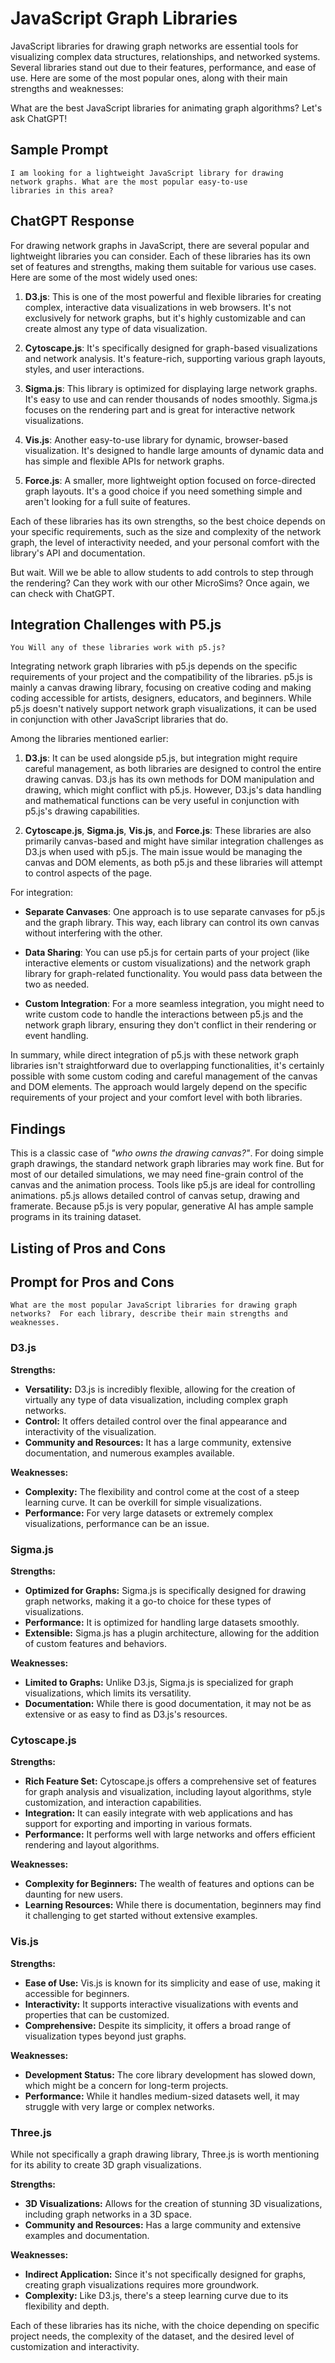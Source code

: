 # JavaScript Graph Libraries

JavaScript libraries for drawing graph networks are essential tools for visualizing complex data structures, relationships, and networked systems. Several libraries stand out due to their features, performance, and ease of use. Here are some of the most popular ones, along with their main strengths and weaknesses:

What are the best JavaScript libraries for animating graph algorithms?
Let's ask ChatGPT!

## Sample Prompt

```linenums="0"
I am looking for a lightweight JavaScript library for drawing
network graphs. What are the most popular easy-to-use
libraries in this area?
```

## ChatGPT Response

For drawing network graphs in JavaScript, there are several popular and lightweight libraries you can consider. Each of these libraries has its own set of features and strengths, making them suitable for various use cases. Here are some of the most widely used ones:

1.  **D3.js**: This is one of the most powerful and flexible libraries for creating complex, interactive data visualizations in web browsers. It's not exclusively for network graphs, but it's highly customizable and can create almost any type of data visualization.

2.  **Cytoscape.js**: It's specifically designed for graph-based visualizations and network analysis. It's feature-rich, supporting various graph layouts, styles, and user interactions.

3.  **Sigma.js**: This library is optimized for displaying large network graphs. It's easy to use and can render thousands of nodes smoothly. Sigma.js focuses on the rendering part and is great for interactive network visualizations.

4.  **Vis.js**: Another easy-to-use library for dynamic, browser-based visualization. It's designed to handle large amounts of dynamic data and has simple and flexible APIs for network graphs.

5.  **Force.js**: A smaller, more lightweight option focused on force-directed graph layouts. It's a good choice if you need something simple and aren't looking for a full suite of features.

Each of these libraries has its own strengths, so the best choice depends on your specific requirements, such as the size and complexity of the network graph, the level of interactivity needed, and your personal comfort with the library's API and documentation.

But wait.  Will we be able to allow students to add controls to
step through the rendering?  Can they work with our other MicroSims?
Once again, we can check with ChatGPT.

## Integration Challenges with P5.js

```
You Will any of these libraries work with p5.js?
```

Integrating network graph libraries with p5.js depends on the specific requirements of your project and the compatibility of the libraries. p5.js is mainly a canvas drawing library, focusing on creative coding and making coding accessible for artists, designers, educators, and beginners. While p5.js doesn't natively support network graph visualizations, it can be used in conjunction with other JavaScript libraries that do.

Among the libraries mentioned earlier:

1.  **D3.js**: It can be used alongside p5.js, but integration might require careful management, as both libraries are designed to control the entire drawing canvas. D3.js has its own methods for DOM manipulation and drawing, which might conflict with p5.js. However, D3.js's data handling and mathematical functions can be very useful in conjunction with p5.js's drawing capabilities.

2.  **Cytoscape.js**, **Sigma.js**, **Vis.js**, and **Force.js**: These libraries are also primarily canvas-based and might have similar integration challenges as D3.js when used with p5.js. The main issue would be managing the canvas and DOM elements, as both p5.js and these libraries will attempt to control aspects of the page.

For integration:

-   **Separate Canvases**: One approach is to use separate canvases for p5.js and the graph library. This way, each library can control its own canvas without interfering with the other.

-   **Data Sharing**: You can use p5.js for certain parts of your project (like interactive elements or custom visualizations) and the network graph library for graph-related functionality. You would pass data between the two as needed.

-   **Custom Integration**: For a more seamless integration, you might need to write custom code to handle the interactions between p5.js and the network graph library, ensuring they don't conflict in their rendering or event handling.

In summary, while direct integration of p5.js with these network graph libraries isn't straightforward due to overlapping functionalities, it's certainly possible with some custom coding and careful management of the canvas and DOM elements. The approach would largely depend on the specific requirements of your project and your comfort level with both libraries.

## Findings

This is a classic case of *"who owns the drawing canvas?"*.
For doing simple graph drawings, the standard network graph libraries may work fine.
But for most of our detailed simulations, we may need fine-grain control of the canvas and the animation process.  Tools like
p5.js are ideal for controlling animations.  p5.js allows detailed control of
canvas setup, drawing and framerate.  Because p5.js is very popular, generative AI
has ample sample programs in its training dataset.

## Listing of Pros and Cons

## Prompt for Pros and Cons

```linenums="0"
What are the most popular JavaScript libraries for drawing graph networks?  For each library, describe their main strengths and weaknesses.
```

### D3.js

**Strengths:**

-   **Versatility:** D3.js is incredibly flexible, allowing for the creation of virtually any type of data visualization, including complex graph networks.
-   **Control:** It offers detailed control over the final appearance and interactivity of the visualization.
-   **Community and Resources:** It has a large community, extensive documentation, and numerous examples available.

**Weaknesses:**

-   **Complexity:** The flexibility and control come at the cost of a steep learning curve. It can be overkill for simple visualizations.
-   **Performance:** For very large datasets or extremely complex visualizations, performance can be an issue.

### Sigma.js

**Strengths:**

-   **Optimized for Graphs:** Sigma.js is specifically designed for drawing graph networks, making it a go-to choice for these types of visualizations.
-   **Performance:** It is optimized for handling large datasets smoothly.
-   **Extensible:** Sigma.js has a plugin architecture, allowing for the addition of custom features and behaviors.

**Weaknesses:**

-   **Limited to Graphs:** Unlike D3.js, Sigma.js is specialized for graph visualizations, which limits its versatility.
-   **Documentation:** While there is good documentation, it may not be as extensive or as easy to find as D3.js's resources.

### Cytoscape.js

**Strengths:**

-   **Rich Feature Set:** Cytoscape.js offers a comprehensive set of features for graph analysis and visualization, including layout algorithms, style customization, and interaction capabilities.
-   **Integration:** It can easily integrate with web applications and has support for exporting and importing in various formats.
-   **Performance:** It performs well with large networks and offers efficient rendering and layout algorithms.

**Weaknesses:**

-   **Complexity for Beginners:** The wealth of features and options can be daunting for new users.
-   **Learning Resources:** While there is documentation, beginners may find it challenging to get started without extensive examples.

### Vis.js

**Strengths:**

-   **Ease of Use:** Vis.js is known for its simplicity and ease of use, making it accessible for beginners.
-   **Interactivity:** It supports interactive visualizations with events and properties that can be customized.
-   **Comprehensive:** Despite its simplicity, it offers a broad range of visualization types beyond just graphs.

**Weaknesses:**

-   **Development Status:** The core library development has slowed down, which might be a concern for long-term projects.
-   **Performance:** While it handles medium-sized datasets well, it may struggle with very large or complex networks.

### Three.js

While not specifically a graph drawing library, Three.js is worth mentioning for its ability to create 3D graph visualizations.

**Strengths:**

-   **3D Visualizations:** Allows for the creation of stunning 3D visualizations, including graph networks in a 3D space.
-   **Community and Resources:** Has a large community and extensive examples and documentation.

**Weaknesses:**

-   **Indirect Application:** Since it's not specifically designed for graphs, creating graph visualizations requires more groundwork.
-   **Complexity:** Like D3.js, there's a steep learning curve due to its flexibility and depth.

Each of these libraries has its niche, with the choice depending on specific project needs, the complexity of the dataset, and the desired level of customization and interactivity.